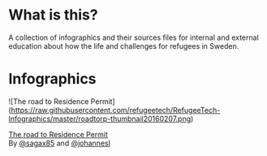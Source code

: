 # What is this?

A collection of infographics and their sources files for internal and external
education about how the life and challenges for refugees in Sweden.

# Infographics

![The road to Residence Permit]
(https://raw.githubusercontent.com/refugeetech/RefugeeTech-Infographics/master/roadtorp-thumbnail20160207.png)

[The road to Residence Permit](http://www.gliffy.com/go/publish/9945061)  
By [@sagax85](https://github.com/sagax85) and [@johannesl](https://github.com/@johannesl)

